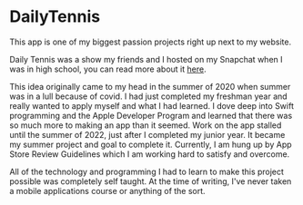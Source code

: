 # DailyTennis

This app is one of my biggest passion projects right up next to my website. 

Daily Tennis was a show my friends and I hosted on my Snapchat when I was in high school, you can read more about it [here](https://johnmdoll.com/#:~:text=have%20asked%20for%3F-,Daily%20Tennis,-If%20you%20ask).

This idea originally came to my head in the summer of 2020 when summer was in a lull because of covid. I had just completed my freshman year and really wanted to apply myself and what I had learned. I dove deep into Swift programming and the Apple Developer Program and learned that there was so much more to making an app than it seemed. Work on the app stalled until the summer of 2022, just after I completed my junior year. It became my summer project and goal to complete it. Currently, I am hung up by App Store Review Guidelines which I am working hard to satisfy and overcome.

All of the technology and programming I had to learn to make this project possible was completely self taught. At the time of writing, I've never taken a mobile applications course or anything of the sort.
